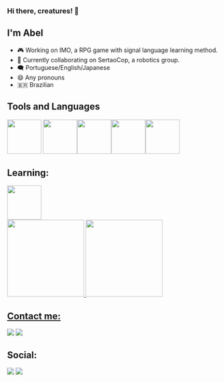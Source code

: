 ### Hi there, creatures! 👋
## I'm Abel 

- 🎮 Working on IMO, a RPG game with signal language learning method.
- 🤖 Currently collaborating on SertaoCop, a robotics group.
- 🗨️ Portuguese/English/Japanese
- 😄 Any pronouns
- 🇧🇷 Brazilian

## Tools and Languages
<img height="80px" width="80px" src="https://cdn.jsdelivr.net/gh/devicons/devicon/icons/unity/unity-original.svg" /> <img height="80px" width="80px" src="https://cdn.jsdelivr.net/gh/devicons/devicon/icons/python/python-original.svg" /><img height="80px" width="80px" src="https://cdn.jsdelivr.net/gh/devicons/devicon/icons/java/java-original.svg" /><img height="80px" width="80px" src="https://cdn.jsdelivr.net/gh/devicons/devicon/icons/csharp/csharp-original.svg" /><img height="80px" width="80px" src="https://cdn.jsdelivr.net/gh/devicons/devicon/icons/django/django-plain-wordmark.svg" />

## Learning:
<img height="80px" width="80px" src="https://cdn.jsdelivr.net/gh/devicons/devicon/icons/arduino/arduino-original.svg" />
        
<div>
<a href="https://github.com/dokidokiabr">
<img height="180em" src="https://github-readme-stats.vercel.app/api/top-langs/?username=dokidokiabr&layout=compact&langs_count=7&theme=dracula"/>
<img height="180em" src="https://github-readme-stats.vercel.app/api?username=dokidokiabr&show_icons=true&theme=dracula&include_all_commits=true&count_private=true"/>
</div>          

## Contact me:

<div>
<a href = "mailto:dokidokiabr@gmail.com"><img src="https://img.shields.io/badge/Gmail-D14836?style=for-the-badge&logo=gmail&logoColor=white" target="_blank"></a>
<a href="https://www.linkedin.com/in/dokidokiabr" target="_blank"><img src="https://img.shields.io/badge/-LinkedIn-%230077B5?style=for-the-badge&logo=linkedin&logoColor=white" target="_blank"></a>

## Social:
<a href="https://instagram.com/dokidokiabr" target="_blank"><img src="https://img.shields.io/badge/-Instagram-%23E4405F?style=for-the-badge&logo=instagram&logoColor=white" target="_blank"></a>
<a href="https://www.twitter.com/dokidokiabr" target="_blank"><img src="https://img.shields.io/badge/Twitter-1DA1F2?style=for-the-badge&logo=twitter&logoColor=white" target="_blank"></a>
</div>
